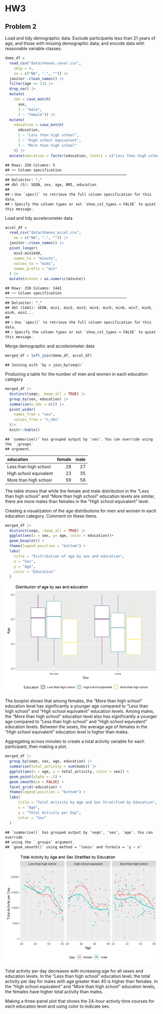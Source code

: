 HW3
================

## Problem 2

Load and tidy demographic data. Exclude participants less than 21 years
of age, and those with missing demographic data; and encode data with
reasonable variable classes.

``` r
demo_df = 
  read_csv("data/nhanes_covar.csv", 
    skip = 4,
    na = c("NA", ".", "")) |> 
  janitor::clean_names() |> 
  filter(age >= 21) |> 
  drop_na() |>
  mutate(
    sex = case_match(
      sex,
      1 ~ "male",
      2 ~ "female")) |>
  mutate(
    education = case_match(
      education,
      1 ~ "Less than high school",
      2 ~ "High school equivalent",
      3 ~ "More than high school"
    )) |>
  mutate(education = factor(education, levels = c("Less than high school", "High school equivalent", "More than high school"), ordered = TRUE))
```

    ## Rows: 250 Columns: 5
    ## ── Column specification ────────────────────────────────────────────────────────
    ## Delimiter: ","
    ## dbl (5): SEQN, sex, age, BMI, education
    ## 
    ## ℹ Use `spec()` to retrieve the full column specification for this data.
    ## ℹ Specify the column types or set `show_col_types = FALSE` to quiet this message.

Load and tidy accelerometer data

``` r
accel_df = 
  read_csv("data/nhanes_accel.csv", 
    na = c("NA", ".", "")) |> 
  janitor::clean_names() |> 
  pivot_longer(
    min1:min1440,
    names_to = "minute",
    values_to = "mims",
    names_prefix = "min"
  ) |> 
  mutate(minute = as.numeric(minute))
```

    ## Rows: 250 Columns: 1441
    ## ── Column specification ────────────────────────────────────────────────────────
    ## Delimiter: ","
    ## dbl (1441): SEQN, min1, min2, min3, min4, min5, min6, min7, min8, min9, min1...
    ## 
    ## ℹ Use `spec()` to retrieve the full column specification for this data.
    ## ℹ Specify the column types or set `show_col_types = FALSE` to quiet this message.

Merge demographic and accelerometer data

``` r
merged_df = left_join(demo_df, accel_df)
```

    ## Joining with `by = join_by(seqn)`

Producing a table for the number of men and women in each education
category

``` r
merged_df |> 
  distinct(seqn, .keep_all = TRUE) |> 
  group_by(sex, education) |> 
  summarise(n_obs = n()) |>
  pivot_wider(
    names_from = "sex",
    values_from = "n_obs"
  )|> 
  knitr::kable()
```

    ## `summarise()` has grouped output by 'sex'. You can override using the `.groups`
    ## argument.

| education              | female | male |
|:-----------------------|-------:|-----:|
| Less than high school  |     28 |   27 |
| High school equivalent |     23 |   35 |
| More than high school  |     59 |   56 |

The table shows that while the female and male distribution in the “Less
than high school” and “More than high school” education levels are
similar, there are more males than females in the “High school
equivalent” level.

Creating a visualization of the age distributions for men and women in
each education category. Comment on these items.

``` r
merged_df |> 
  distinct(seqn, .keep_all = TRUE) |> 
  ggplot(aes(x = sex, y= age, color = education))+
  geom_boxplot() +
  theme(legend.position = "bottom") +
  labs(
    title = "Distribution of age by sex and education",
    x = "Sex",
    y = "Age",
    color = "Education"
  )
```

![](p8105_hw3_jy3306_files/figure-gfm/unnamed-chunk-5-1.png)<!-- -->

The boxplot shows that among females, the “More than high school”
education level has significantly a younger age compared to “Less than
high school” and “High school equivalent” education levels. Among males,
the “More than high school” education level also has significantly a
younger age compared to “Less than high school” and “High school
equivalent” education levels. Between the sexes, the average age of
females in the “High school equivalent” education level is higher than
males.

Aggregating across minutes to create a total activity variable for each
participant, then making a plot.

``` r
merged_df |> 
  group_by(seqn, sex, age, education) |> 
  summarise(total_activity = sum(mims)) |> 
  ggplot(aes(x = age, y = total_activity, color = sex)) +
  geom_point(alpha = .5) +
  geom_smooth(se = FALSE) +
  facet_grid(~education) +
  theme(legend.position = "bottom") +
  labs(
      title = "Total Activity by Age and Sex Stratified by Education",
      x = "Age",
      y = "Total Activity per Day",
      color = "Sex"
  )
```

    ## `summarise()` has grouped output by 'seqn', 'sex', 'age'. You can override
    ## using the `.groups` argument.
    ## `geom_smooth()` using method = 'loess' and formula = 'y ~ x'

![](p8105_hw3_jy3306_files/figure-gfm/unnamed-chunk-6-1.png)<!-- -->

Total activity per day decreases with increasing age for all sexes and
education levels. In the “Less than high school” education level, the
total activity per day for males with age greater than 40 is higher than
females. In the “High school equivalent” and “More than high school”
education levels, the females have higher total activity than males.

Making a three-panel plot that shows the 24-hour activity time courses
for each education level and using color to indicate sex.
